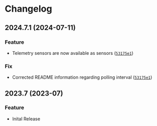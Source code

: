 # Changelog

<!--next-version-placeholder-->
## 2024.7.1 (2024-07-11)
### Feature
* Telemetry sensors are now available as sensors ([`53175e1`](https://github.com/ryanbdclark/ripple_energy/commit/53175e1ff5249ac705b84342766442c9ce6bbe30]))

### Fix
* Corrected README information regarding polling interval ([`53175e1`](https://github.com/ryanbdclark/ripple_energy/commit/53175e1ff5249ac705b84342766442c9ce6bbe30]))


## 2023.7 (2023-07)
### Feature
* Inital Release
